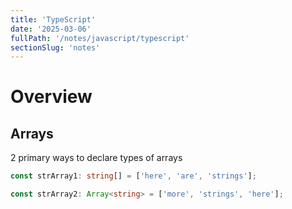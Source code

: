 ```yaml
---
title: 'TypeScript'
date: '2025-03-06'
fullPath: '/notes/javascript/typescript'
sectionSlug: 'notes'
---
```


# Overview

## Arrays

2 primary ways to declare types of arrays

```typescript
const strArray1: string[] = ['here', 'are', 'strings'];

const strArray2: Array<string> = ['more', 'strings', 'here'];
```
